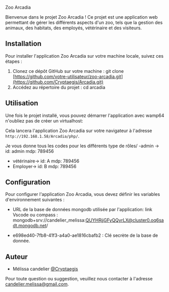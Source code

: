 Zoo Arcadia

Bienvenue dans le projet Zoo Arcadia ! Ce projet est une application web permettant de gérer les différents aspects d'un zoo, tels que la gestion des animaux, des habitats, des employés, vétérinaire et des visiteurs.

## Installation

Pour installer l'application Zoo Arcadia sur votre machine locale, suivez ces étapes :

1. Clonez ce dépôt GitHub sur votre machine :
   git clone [https://github.com/votre-utilisateur/zoo-arcadia.git](https://github.com/Cryptaegis/Arcadia.git)
2. Accédez au répertoire du projet :
   cd arcadia


## Utilisation

Une fois le projet installé, vous pouvez démarrer l'application avec wamp64 n'oubliez pas de créer un virtualhost:

Cela lancera l'application Zoo Arcadia sur votre navigateur à l'adresse `http://192.168.1.58/Arcadia/php/`.

Je vous donne tous les codes pour les différents type de rôles/
-admin -> id: admin mdp: 789456
- vétérinaire-> id: A mdp: 789456
- Employer-> id: B mdp: 789456
  
## Configuration

Pour configurer l'application Zoo Arcadia, vous devez définir les variables d'environnement suivantes :

- URL de la base de données   mongodb utilisée par l'application:
link  Vscode ou compass  : 
mongodb+srv://candelier_melissa:QUYHRjjGFyQQyrLX@cluster0.oq6sadt.mongodb.net/

- e698ed40-7fb8-41f3-a4a0-ae1816cbafb2 : Clé secrète de la base de donnée.


## Auteur

- Mélissa candelier  [@Cryptaegis](https://github.com/Cryptaegis)

Pour toute question ou suggestion, veuillez nous contacter à l'adresse candelier.melissa@gmail.com.



